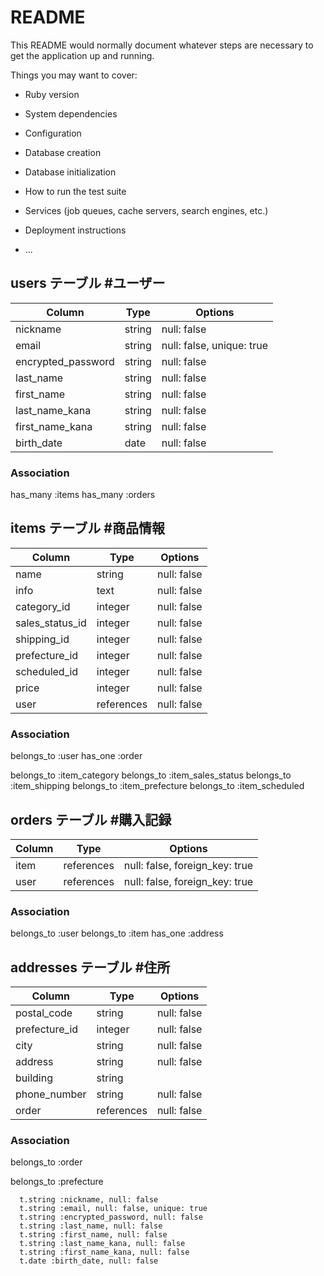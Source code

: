 # README

This README would normally document whatever steps are necessary to get the
application up and running.

Things you may want to cover:

* Ruby version

* System dependencies

* Configuration

* Database creation

* Database initialization

* How to run the test suite

* Services (job queues, cache servers, search engines, etc.)

* Deployment instructions

* ...



 ## users テーブル #ユーザー
| Column              | Type     | Options                   |
| ------------------- | -------- | ------------------------- |
| nickname            | string   | null: false               |
| email               | string   | null: false, unique: true |
| encrypted_password  | string   | null: false               |
| last_name           | string   | null: false               |
| first_name          | string   | null: false               |
| last_name_kana      | string   | null: false               |
| first_name_kana     | string   | null: false               |
| birth_date          | date     | null: false               |
### Association
has_many :items
has_many :orders


## items テーブル #商品情報
| Column          | Type          | Options     |
| --------------- | ------------- | ----------- |
| name            | string        | null: false |
| info            | text          | null: false |
| category_id     | integer       | null: false |
| sales_status_id | integer       | null: false |
| shipping_id     | integer       | null: false |
| prefecture_id   | integer       | null: false |
| scheduled_id    | integer       | null: false |
| price           | integer       | null: false |
| user            | references    | null: false |
### Association
belongs_to :user
has_one :order

belongs_to :item_category
belongs_to :item_sales_status
belongs_to :item_shipping
belongs_to :item_prefecture
belongs_to :item_scheduled


## orders テーブル #購入記録
| Column      | Type       | Options                        |
| ----------- | ---------- | ------------------------------ |
| item        | references | null: false, foreign_key: true |
| user        | references | null: false, foreign_key: true |
### Association
belongs_to :user
belongs_to :item
has_one :address


## addresses テーブル #住所
| Column        | Type       | Options     |
| ------------- | ---------- | ----------- |
| postal_code   | string     | null: false | 
| prefecture_id | integer    | null: false | 
| city          | string     | null: false | 
| address       | string     | null: false | 
| building      | string     |             |
| phone_number  | string     | null: false | 
| order         | references | null: false |
### Association
belongs_to :order

belongs_to :prefecture


      t.string :nickname, null: false
      t.string :email, null: false, unique: true
      t.string :encrypted_password, null: false
      t.string :last_name, null: false
      t.string :first_name, null: false
      t.string :last_name_kana, null: false
      t.string :first_name_kana, null: false
      t.date :birth_date, null: false